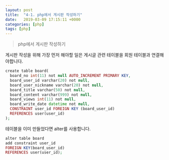 ```yaml
---
layout: post
title:  "4-1. php에서 게시판 작성하기"
date:   2019-03-09 17:15:11 +0000
categories: [php]
tags: [php]
---
```


>php에서 게시판 작성하기

게시판 작성을 위해 가장 먼저 해야할 일은 게시글 관련 테이블을 회원 테이블과 연결해야합니다.
<br>
```php
create table board(
  board_no int(11) not null AUTO_INCREMENT PRIMARY KEY,
  board_user_id varchar(20) not null,
  board_user_nickname varchar(20) not null,
  board_title varchar(50) not null,
  board_content varchar(999) not null,
  board_views int(11) not null,
  board_write_date datetime not null,
  CONSTRAINT user_id FOREIGN KEY (board_user_id)
  REFERENCES user(user_id)
);

```

테이블을 이미 만들었다면 alter를 사용합니다.
```php
alter table board
add constraint user_id
FOREIGN KEY(board_user_id)
REFERENCES user(user_id);
```
